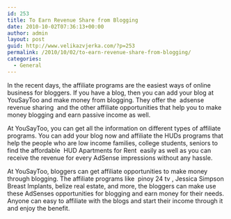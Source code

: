 ```yaml
---
id: 253
title: To Earn Revenue Share from Blogging
date: 2010-10-02T07:36:13+00:00
author: admin
layout: post
guid: http://www.velikazvjerka.com/?p=253
permalink: /2010/10/02/to-earn-revenue-share-from-blogging/
categories:
  - General
---
```

In the recent days, the affiliate programs are the easiest ways of online business for bloggers. If you have a blog, then you can add your blog at YouSayToo and make money from blogging. They offer the &nbsp;adsense revenue sharing&nbsp; and the other affiliate opportunities that help you to make money blogging and earn passive income as well.

At YouSayToo, you can get all the information on different types of affiliate programs. You can add your blog now and affiliate the HUDs programs that help the people who are low income families, college students, seniors to find the affordable &nbsp;HUD Apartments for Rent&nbsp; easily as well as you can receive the revenue for every AdSense impressions without any hassle.

At YouSayToo, bloggers can get affiliate opportunities to make money through blogging. The affiliate programs like &nbsp;pinoy 24 tv&nbsp;, Jessica Simpson Breast Implants, belize real estate, and more, the bloggers can make use these AdSenses opportunities for blogging and earn money for their needs. Anyone can easy to affiliate with the blogs and start their income through it and enjoy the benefit.